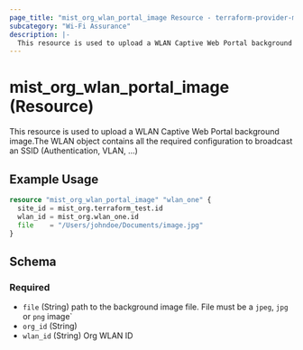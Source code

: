 ```yaml
---
page_title: "mist_org_wlan_portal_image Resource - terraform-provider-mist"
subcategory: "Wi-Fi Assurance"
description: |-
  This resource is used to upload a WLAN Captive Web Portal background image.The WLAN object contains all the required configuration to broadcast an SSID (Authentication, VLAN, ...)
---
```


# mist_org_wlan_portal_image (Resource)

This resource is used to upload a WLAN Captive Web Portal background image.The WLAN object contains all the required configuration to broadcast an SSID (Authentication, VLAN, ...)


## Example Usage

```terraform
resource "mist_org_wlan_portal_image" "wlan_one" {
  site_id = mist_org.terraform_test.id
  wlan_id = mist_org.wlan_one.id
  file    = "/Users/johndoe/Documents/image.jpg"
}
```

<!-- schema generated by tfplugindocs -->
## Schema

### Required

- `file` (String) path to the background image file. File must be a `jpeg`, `jpg` or `png` image`
- `org_id` (String)
- `wlan_id` (String) Org WLAN ID


